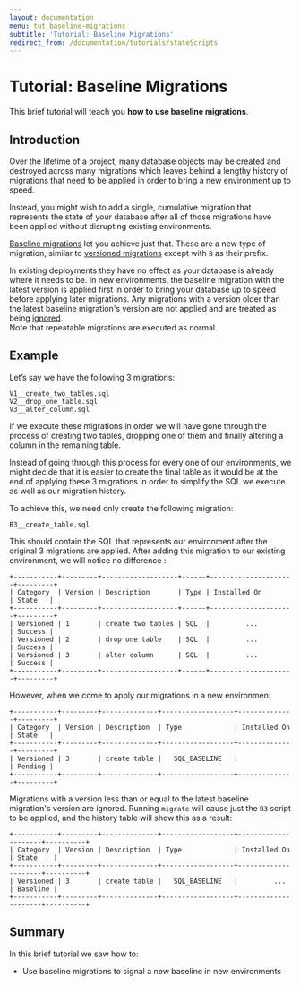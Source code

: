 ```yaml
---
layout: documentation
menu: tut_baseline-migrations
subtitle: 'Tutorial: Baseline Migrations'
redirect_from: /documentation/tutorials/stateScripts
---
```


# Tutorial: Baseline Migrations

This brief tutorial will teach you **how to use baseline migrations**.

## Introduction

Over the lifetime of a project, many database objects may be created and destroyed across many migrations which leaves
behind a lengthy history of migrations that need to be applied in order to bring a new environment up to speed.

Instead, you might wish to add a single, cumulative migration that represents the state of your database after all of
those migrations have been applied without disrupting existing environments.

[Baseline migrations](/migratedb/documentation/concepts/statescripts) let you achieve just that. These are a new type of
migration, similar to [versioned migrations](/migratedb/documentation/concepts/migrations#versioned-migrations) except with `B` as
their prefix.

In existing deployments they have no effect as your database is already where it needs to be. In new environments, the
baseline migration with the latest version is applied first in order to bring your database up to speed before applying
later migrations. Any migrations with a version older than the latest baseline migration's version are not applied and
are treated as being [ignored](/migratedb/documentation/concepts/migrations#migration-states). <br/>
Note that repeatable migrations are executed as normal.

## Example

Let’s say we have the following 3 migrations:

```
V1__create_two_tables.sql
V2__drop_one_table.sql
V3__alter_column.sql
```

If we execute these migrations in order we will have gone through the process of creating two tables, dropping one of
them and finally altering a column in the remaining table.

Instead of going through this process for every one of our environments, we might decide that it is easier to create the
final table as it would be at the end of applying these 3 migrations in order to simplify the SQL we execute as well as
our migration history.

To achieve this, we need only create the following migration:

```
B3__create_table.sql
```

This should contain the SQL that represents our environment after the original 3 migrations are applied. After adding
this migration to our existing environment, we will notice no difference :

```
+-----------+---------+-------------------+------+---------------------+---------+
| Category  | Version | Description       | Type | Installed On        | State   |
+-----------+---------+-------------------+------+---------------------+---------+
| Versioned | 1       | create two tables | SQL  |         ...         | Success |
| Versioned | 2       | drop one table    | SQL  |         ...         | Success |
| Versioned | 3       | alter column      | SQL  |         ...         | Success |
+-----------+---------+-------------------+------+---------------------+---------+
```

However, when we come to apply our migrations in a new environmen:

```
+-----------+---------+--------------+------------------+--------------+---------+
| Category  | Version | Description  | Type             | Installed On | State   |
+-----------+---------+--------------+------------------+--------------+---------+
| Versioned | 3       | create table |   SQL_BASELINE   |              | Pending |
+-----------+---------+--------------+------------------+--------------+---------+
```

Migrations with a version less than or equal to the latest baseline migration's version are ignored.
Running `migrate` will cause just the `B3` script to be applied, and the history table will show this as a
result:

```
+-----------+---------+--------------+------------------+---------------------+----------+
| Category  | Version | Description  | Type             | Installed On        | State    |
+-----------+---------+--------------+------------------+---------------------+----------+
| Versioned | 3       | create table |   SQL_BASELINE   |         ...         | Baseline |
+-----------+---------+--------------+------------------+---------------------+----------+
```

## Summary

In this brief tutorial we saw how to:

- Use baseline migrations to signal a new baseline in new environments
